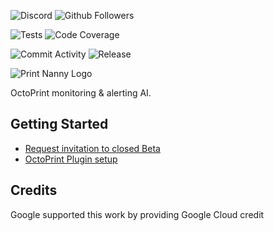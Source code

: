 ![Discord](https://img.shields.io/discord/773452324692688956)
![Github Followers](https://img.shields.io/github/followers/leigh-johnson?style=social)

![Tests](https://img.shields.io/github/workflow/status/bitsy-ai/octoprint-nanny-plugin/Test)
![Code Coverage](https://img.shields.io/codecov/c/github/bitsy-ai/octoprint-nanny-plugin)

![Commit Activity](https://img.shields.io/github/commit-activity/m/bitsy-ai/octoprint-nanny-plugin?style=flat-square)
![Release](https://img.shields.io/github/release-date-pre/bitsy-ai/octoprint-nanny-plugin)

![Print Nanny Logo](https://github.com/bitsy-ai/octoprint-nanny-plugin/raw/main/docs/images/logo.jpg)

OctoPrint monitoring & alerting AI.

## Getting Started

* [Request invitation to closed Beta](https://www.print-nanny.com/request-invite/)
* [OctoPrint Plugin setup](https://help.print-nanny.com/octoprint-plugin-setup/)

## Credits

Google supported this work by providing Google Cloud credit
